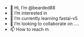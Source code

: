- 👋 Hi, I’m @bearded88
- 👀 I’m interested in
- 🌱 I’m currently learning fastai-v5
- 💞️ I’m looking to collaborate on ....
- 📫 How to reach m

<!---
bearded88/bearded88 is a ✨ special ✨ repository because its `README.md` (this file) appear

